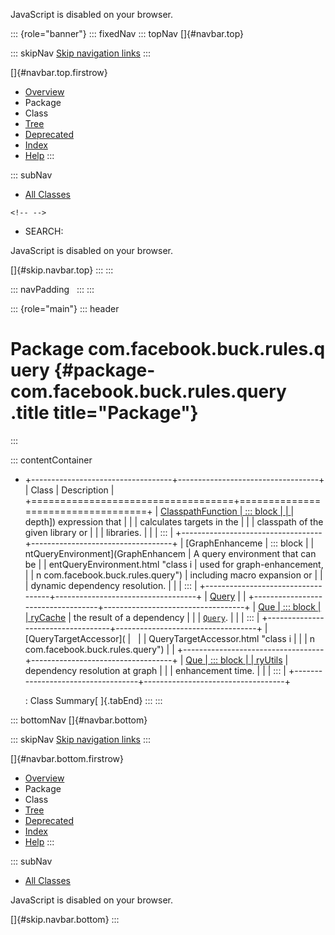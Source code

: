 <div>

JavaScript is disabled on your browser.

</div>

::: {role="banner"}
::: fixedNav
::: topNav
[]{#navbar.top}

::: skipNav
[Skip navigation links](#skip.navbar.top "Skip navigation links")
:::

[]{#navbar.top.firstrow}

-   [Overview](../../../../../index.html)
-   Package
-   Class
-   [Tree](package-tree.html)
-   [Deprecated](../../../../../deprecated-list.html)
-   [Index](../../../../../index-all.html)
-   [Help](../../../../../help-doc.html)
:::

::: subNav
-   [All Classes](../../../../../allclasses.html)

```{=html}
<!-- -->
```
-   SEARCH:

<div>

<div>

JavaScript is disabled on your browser.

</div>

</div>

[]{#skip.navbar.top}
:::
:::

::: navPadding
 
:::
:::

::: {role="main"}
::: header
# Package com.facebook.buck.rules.query {#package-com.facebook.buck.rules.query .title title="Package"}
:::

::: contentContainer
-   +-----------------------------------+-----------------------------------+
    | Class                             | Description                       |
    +===================================+===================================+
    | [ClasspathFunction                | ::: block                         |
    | ](ClasspathFunction.html "class i | A classpath(expression \[,        |
    | n com.facebook.buck.rules.query") | depth\]) expression that          |
    |                                   | calculates targets in the         |
    |                                   | classpath of the given library or |
    |                                   | libraries.                        |
    |                                   | :::                               |
    +-----------------------------------+-----------------------------------+
    | [GraphEnhanceme                   | ::: block                         |
    | ntQueryEnvironment](GraphEnhancem | A query environment that can be   |
    | entQueryEnvironment.html "class i | used for graph-enhancement,       |
    | n com.facebook.buck.rules.query") | including macro expansion or      |
    |                                   | dynamic dependency resolution.    |
    |                                   | :::                               |
    +-----------------------------------+-----------------------------------+
    | [Query](Query.html "class i       |                                   |
    | n com.facebook.buck.rules.query") |                                   |
    +-----------------------------------+-----------------------------------+
    | [Que                              | ::: block                         |
    | ryCache](QueryCache.html "class i | Cache that evaluates and stores   |
    | n com.facebook.buck.rules.query") | the result of a dependency        |
    |                                   | [`Query`](Query.html "class in    |
    |                                   |  com.facebook.buck.rules.query"). |
    |                                   | :::                               |
    +-----------------------------------+-----------------------------------+
    | [QueryTargetAccessor](            |                                   |
    | QueryTargetAccessor.html "class i |                                   |
    | n com.facebook.buck.rules.query") |                                   |
    +-----------------------------------+-----------------------------------+
    | [Que                              | ::: block                         |
    | ryUtils](QueryUtils.html "class i | Mixin class to allow dynamic      |
    | n com.facebook.buck.rules.query") | dependency resolution at graph    |
    |                                   | enhancement time.                 |
    |                                   | :::                               |
    +-----------------------------------+-----------------------------------+

    : Class Summary[ ]{.tabEnd}
:::
:::

::: bottomNav
[]{#navbar.bottom}

::: skipNav
[Skip navigation links](#skip.navbar.bottom "Skip navigation links")
:::

[]{#navbar.bottom.firstrow}

-   [Overview](../../../../../index.html)
-   Package
-   Class
-   [Tree](package-tree.html)
-   [Deprecated](../../../../../deprecated-list.html)
-   [Index](../../../../../index-all.html)
-   [Help](../../../../../help-doc.html)
:::

::: subNav
-   [All Classes](../../../../../allclasses.html)

<div>

<div>

JavaScript is disabled on your browser.

</div>

</div>

[]{#skip.navbar.bottom}
:::
